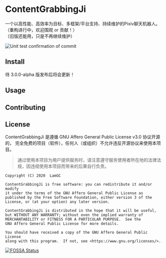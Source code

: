 # ContentGrabbingJi
一个以高性能、高效率为目标、多框架/平台支持、持续维护的Pixiv聊天机器人。  
（重构进行中，欢迎围观 or 贡献！）  
（旧版还能用，只是不再继续维护）  

![Unit test confirmation of commit](https://github.com/LamGC/ContentGrabbingJi/workflows/Unit%20test%20confirmation%20of%20commit/badge.svg?branch=3.0.0&event=push)
## Install ##
待 3.0.0-alpha 版发布后将会更新！

## Usage ##

## Contributing ##


## License ##
ContentGrabbingJi 是遵循 GNU Affero General Public License v3.0 协议开源的，
完全免费的项目（软件），任何人（或组织）不允许违反开源协议来使用本项目。  
>通过使用本项目为用户提供服务时，请注意遵守服务使用者所在地的法律法规，因违规使用本项目而带来的后果自行负责。

```
Copyright (C) 2020  LamGC

ContentGrabbingJi is free software: you can redistribute it and/or modify
it under the terms of the GNU Affero General Public License as
published by the Free Software Foundation, either version 3 of the
License, or (at your option) any later version.

ContentGrabbingJi is distributed in the hope that it will be useful,
but WITHOUT ANY WARRANTY; without even the implied warranty of
MERCHANTABILITY or FITNESS FOR A PARTICULAR PURPOSE.  See the
GNU Affero General Public License for more details.

You should have received a copy of the GNU Affero General Public License
along with this program.  If not, see <https://www.gnu.org/licenses/>.
```

[![FOSSA Status](https://app.fossa.com/api/projects/git%2Bgithub.com%2FLamGC%2FContentGrabbingJi.svg?type=large)](https://app.fossa.com/projects/git%2Bgithub.com%2FLamGC%2FContentGrabbingJi?ref=badge_large)